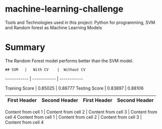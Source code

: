 # machine-learning-challenge

Tools and Technologies used in this project: Python for programming, SVM and Random forest as Machine Learning Models 
 
# Summary

The Random Forest model performs better than the SVM model.



    ## SVM   |   With CV    |  Without CV
------------ | ------------ | ------------  





 
Training Score | 0.85025 | 0.88777
Testing Score | 0.83897 | 0.88106


First Header | Second Header | First Header | Second Header
------------ | ------------- |------------- | ------------- 

Content from cell 1 | Content from cell 2 | Content from cell 3 | Content from cell 4
Content from cell 1 | Content from cell 2 | Content from cell 3 | Content from cell 4